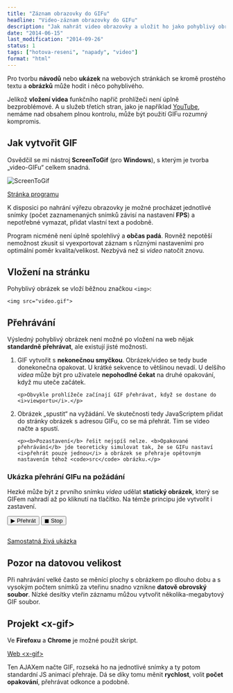 ```yaml
---
title: "Záznam obrazovky do GIFu"
headline: "Video-záznam obrazovky do GIFu"
description: "Jak nahrát video obrazovky a uložit ho jako pohyblivý obrázek (GIF)."
date: "2014-06-15"
last_modification: "2014-09-26"
status: 1
tags: ["hotova-reseni", "napady", "video"]
format: "html"
---
```


<p>Pro tvorbu <b>návodů</b> nebo <b>ukázek</b> na webových stránkách se kromě prostého textu a <b>obrázků</b> může hodit i něco pohyblivého.</p>

<p>Jelikož <b>vložení videa</b> funkčního napříč prohlížeči není úplně bezproblémové. A u služeb třetích stran, jako je například <a href="/youtube">YouTube</a>, nemáme nad obsahem plnou kontrolu, může být použití GIFu rozumný kompromis.</p>


<h2 id="jak">Jak vytvořit GIF</h2>

<p>Osvědčil se mi nástroj <b>ScreenToGif</b> (pro <b>Windows</b>), s kterým je tvorba „video-GIFu“ celkem snadná.</p>

<p><img src="/files/video-gif/screen-to-gif.png" alt="ScreenToGif" class="border"></p>













<p><a href="http://screentogif.codeplex.com/" class="button">Stránka programu</a></p>



<p>K disposici po nahrání výřezu obrazovky je možné procházet jednotlivé snímky (počet zaznamenaných snímků závisí na nastavení <b>FPS</b>) a nepotřebné vymazat, přidat vlastní text a podobně.</p>

<p>Program nicméně není úplně spolehlivý a <b>občas padá</b>. Rovněž nepotěší nemožnost zkusit si vyexportovat záznam s různými nastaveními pro optimální poměr kvalita/velikost. Nezbývá než si <i>video</i> natočit znovu.</p>



<h2 id="vlozeni">Vložení na stránku</h2>

<p>Pohyblivý obrázek se vloží běžnou značkou <code>&lt;img></code>:</p>

<pre><code>&lt;img src="video.gif"></code></pre>





<h2 id="prehravani">Přehrávání</h2>

<p>Výsledný pohyblivý obrázek není možné po vložení na web nějak <b>standardně přehrávat</b>, ale existují jisté možnosti.</p>

<ol>
  <li>
    <p>GIF vytvořit s <b>nekonečnou smyčkou</b>. Obrázek/video se tedy bude donekonečna opakovat. U krátké sekvence to většinou nevadí. U delšího <i>videa</i> může být pro uživatele <b>nepohodlné čekat</b> na druhé opakování, když mu uteče začátek.</p>
    
    <p>Obvykle prohlížeče začínají GIF přehrávat, když se dostane do <i>viewportu</i>.</p>
  </li>
  
  <li>
    <p>Obrázek „spustit“ na vyžádání. Ve skutečnosti tedy JavaScriptem přidat do stránky obrázek s adresou GIFu, co se má přehrát. Tím se video načte a spustí.</p>
    
    <p><b>Pozastavení</b> řešit nejspíš nelze. <b>Opakované přehrávání</b> jde teoreticky simulovat tak, že se GIFu nastaví <i>přehrát pouze jednou</i> a obrázek se přehraje opětovným nastavením téhož <code>src</code> obrázku.</p>    
  </li>
</ol>


<h3 id="ukazka">Ukázka přehrání GIFu na požádání</h3>

<p>Hezké může být z prvního snímku <i>videa</i> udělat <b>statický obrázek</b>, který se GIFem nahradí až po kliknutí na tlačítko. Na témže principu jde vytvořit i zastavení.</p>

<div class="live">
<p>
    <button onclick="prehrat('/files/video-gif/video.gif')">▶ Přehrát</button>
    <button onclick="prehrat('/files/video-gif/video-static.gif')">◼ Stop</button>
</p>

  <img src="/files/video-gif/video-static.gif" alt="" id="video">
<script>
function prehrat(url) {
    document.getElementById("video").src = url;
}
</script>

</div>
    
<p><a href="http://kod.djpw.cz/dqfb">Samostatná živá ukázka</a></p>



<h2 id="datova-velikost">Pozor na datovou velikost</h2>

<p>Při nahrávání velké často se měnící plochy s obrázkem po dlouho dobu a s vysokým počtem snímků za vteřinu snadno vznikne <b>datově obrovský soubor</b>. Nízké desítky vteřin záznamu můžou vytvořit několika-megabytový GIF soubor.</p>



<h2 id="x-gif">Projekt &lt;x-gif></h2>

<p>Ve <b>Firefoxu</b> a <b>Chrome</b> je možné použít skript.</p>

<p><a href="http://geelen.github.io/x-gif/" class="button">Web &lt;x-gif></a></p>

<p>Ten AJAXem načte GIF, rozseká ho na jednotlivé snímky a ty potom standardní JS animací přehraje. Dá se díky tomu měnit <b>rychlost</b>, volit <b>počet opakování</b>, přehrávat odkonce a podobně.</p>

